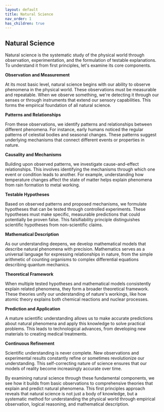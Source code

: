 ```yaml
---
layout: default
title: Natural Science
nav_order: 1
has_children: true
---
```


## Natural Science

Natural science is the systematic study of the physical world through observation, experimentation, and the formulation of testable explanations. To understand it from first principles, let's examine its core components.

**Observation and Measurement**

At its most basic level, natural science begins with our ability to observe phenomena in the physical world. These observations must be measurable and repeatable. When we observe something, we're detecting it through our senses or through instruments that extend our sensory capabilities. This forms the empirical foundation of all natural science.

**Patterns and Relationships**

From these observations, we identify patterns and relationships between different phenomena. For instance, early humans noticed the regular patterns of celestial bodies and seasonal changes. These patterns suggest underlying mechanisms that connect different events or properties in nature.

**Causality and Mechanisms**

Building upon observed patterns, we investigate cause-and-effect relationships. This involves identifying the mechanisms through which one event or condition leads to another. For example, understanding how temperature changes affect the state of matter helps explain phenomena from rain formation to metal working.

**Testable Hypotheses**

Based on observed patterns and proposed mechanisms, we formulate hypotheses that can be tested through controlled experiments. These hypotheses must make specific, measurable predictions that could potentially be proven false. This falsifiability principle distinguishes scientific hypotheses from non-scientific claims.

**Mathematical Description**

As our understanding deepens, we develop mathematical models that describe natural phenomena with precision. Mathematics serves as a universal language for expressing relationships in nature, from the simple arithmetic of counting organisms to complex differential equations describing quantum mechanics.

**Theoretical Framework**

When multiple tested hypotheses and mathematical models consistently explain related phenomena, they form a broader theoretical framework. These theories unify our understanding of nature's workings, like how atomic theory explains both chemical reactions and nuclear processes.

**Prediction and Application**

A mature scientific understanding allows us to make accurate predictions about natural phenomena and apply this knowledge to solve practical problems. This leads to technological advances, from developing new materials to creating medical treatments.

**Continuous Refinement**

Scientific understanding is never complete. New observations and experimental results constantly refine or sometimes revolutionize our understanding. This self-correcting nature of science ensures that our models of reality become increasingly accurate over time.

By examining natural science through these fundamental components, we see how it builds from basic observations to comprehensive theories that explain and predict natural phenomena. This first principles approach reveals that natural science is not just a body of knowledge, but a systematic method for understanding the physical world through empirical observation, logical reasoning, and mathematical description.
